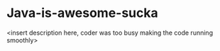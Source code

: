# Java-is-awesome-sucka
&lt;insert description here, coder was too busy making the code running smoothly>
